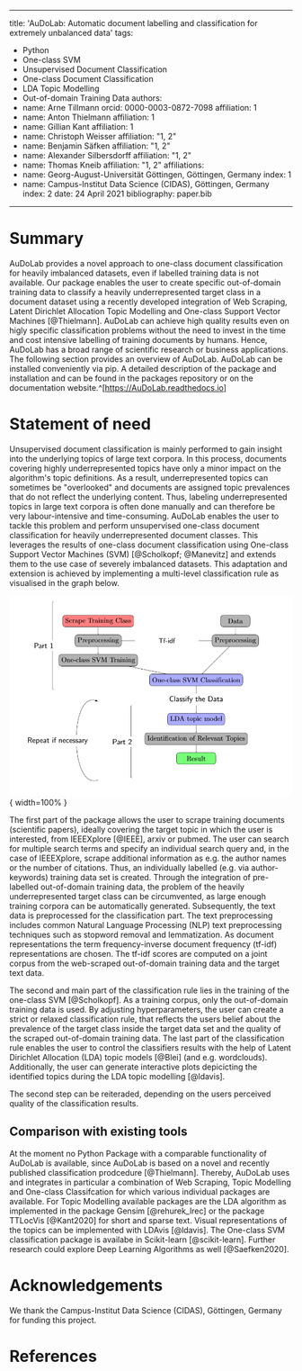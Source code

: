 
---
title: 'AuDoLab: Automatic document labelling and classification  for extremely unbalanced data'
tags:
  - Python
  - One-class SVM
  - Unsupervised Document Classification
  - One-class Document Classification
  - LDA Topic Modelling
  - Out-of-domain Training Data
authors:
  - name: Arne Tillmann
    orcid: 0000-0003-0872-7098
    affiliation: 1
  - name: Anton Thielmann
    affiliation: 1
  - name: Gillian Kant
    affiliation: 1
  - name: Christoph Weisser
    affiliation: "1, 2"
  - name: Benjamin Säfken
    affiliation: "1, 2"
  - name: Alexander Silbersdorff
    affiliation: "1, 2"
  - name: Thomas Kneib
    affiliation: "1, 2"
affiliations:
 - name: Georg-August-Universität Göttingen, Göttingen, Germany
   index: 1
 - name: Campus-Institut Data Science (CIDAS), Göttingen, Germany
   index: 2
date: 24 April 2021
bibliography: paper.bib
---

# Summary

AuDoLab provides a novel approach to one-class document classification for heavily imbalanced datasets, even if labelled training data is not available.
Our package enables the user to create specific out-of-domain training data to classify a heavily underrepresented target class
in a document dataset using a recently developed integration of Web Scraping, Latent Dirichlet Allocation Topic Modelling and One-class Support Vector Machines [@Thielmann]. AuDoLab can achieve high quality results even on higly specific classification problems without the need to invest in the time and cost intensive
labelling of training documents by humans. Hence, AuDoLab has a broad range of scientific research or business applications. The following section provides an overview of AuDoLab. AuDoLab can be installed conveniently via pip. A detailed description of the package and installation and can be found in the packages repository or on the documentation website.^[https://AuDoLab.readthedocs.io]

# Statement of need

Unsupervised document classification is mainly performed to gain insight into the underlying topics of large text corpora.
In this process, documents covering highly underrepresented topics have only a minor impact on the algorithm's topic definitions. As a result, underrepresented topics can sometimes be "overlooked" and documents are assigned topic prevalences that do not reflect the underlying content.
Thus, labeling underrepresented topics in large text corpora is often done manually and can therefore be very labour-intensive and time-consuming.
AuDoLab enables the user to tackle this problem and perform unsupervised one-class document classification for heavily underrepresented document classes.
This leverages the results of one-class document classification using One-class Support Vector Machines (SVM) [@Scholkopf; @Manevitz] and extends them to the use case of severely imbalanced datasets.
This adaptation and extension is achieved by implementing a multi-level classification rule as visualised in the graph below.

![Classification Procedure.\label{fig:test2}](figures/tree.PNG){ width=100% }

The first part of the package allows the user to scrape training documents (scientific papers), ideally covering the target topic in which the user is interested, from IEEEXplore [@IEEE], arxiv or pubmed. The user can search for multiple search terms and specify an individual search query and, in the case of IEEEXplore, scrape additional information as e.g. the author names or the number of citations. Thus, an individually labelled (e.g. via author-keywords) training data set is created. Through the integration of pre-labelled out-of-domain training data, the problem of the heavily underrepresented target class can be circumvented, as large enough training corpora can be automatically generated.
Subsequently, the text data is preprocessed for the classification part. The text preprocessing includes common Natural Language Processing (NLP) text preprocessing techniques such as stopword removal and lemmatization.  As  document  representations  the  term  frequency-inverse  document  frequency  (tf-idf) representations are chosen. The tf-idf scores are computed on a joint corpus from the web-scraped out-of-domain training data and the target text data.

The second and main part of the classification rule lies in the training of the one-class SVM [@Scholkopf]. As a training corpus, only the out-of-domain training data is used.  By adjusting hyperparameters, the user can create a strict or relaxed classification rule, that reflects the users belief about the prevalence of the target class inside the target data set and the quality of the scraped out-of-domain training data. The last part of the classification rule enables the user to control the classifiers results with the help of Latent Dirichlet Allocation (LDA) topic models [@Blei] (and e.g. wordclouds). Additionally, the user can generate interactive plots depicicting the identified topics during the LDA topic modelling [@ldavis].

The second step can be reiteraded, depending on the users perceived quality of the classification results.

## Comparison with existing tools

At the moment no Python Package with a comparable functionality of AuDoLab is available, since AuDoLab is based on a novel and recently published classification prodcedure [@Thielmann].
Thereby, AuDoLab uses and integrates in particular a combination of Web Scraping, Topic Modelling and One-class Classifcation for which various individual packages are available. For Topic Modelling available packages are the LDA algorithm as implemented in the package Gensim [@rehurek_lrec] or the package TTLocVis [@Kant2020] for short and sparse text. Visual representations of the topics can be implemented with LDAvis [@ldavis]. The One-class SVM classification package is availabe in Scikit-learn [@scikit-learn]. Further research could explore Deep Learning Algorithms as well [@Saefken2020].

# Acknowledgements

We thank the Campus-Institut Data Science (CIDAS), Göttingen, Germany for funding this project.

# References
